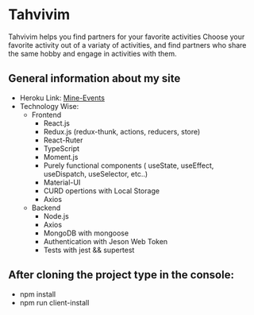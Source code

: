# Tahvivim

Tahvivim helps you find partners for your favorite activities
Choose your favorite activity out of a variaty of activities, and find partners who share the same hobby and engage in activities with them.

## General information about my site

-   Heroku Link: [Mine-Events](https://tahvivim.herokuapp.com "Tahvivim")
-   Technology Wise:
    -   Frontend
        -   React.js
        -   Redux.js (redux-thunk, actions, reducers, store)
        -   React-Ruter
        -   TypeScript
        -   Moment.js
        -   Purely functional components ( useState, useEffect, useDispatch, useSelector, etc..)
        -   Material-UI
        -   CURD opertions with Local Storage
        -   Axios
    -   Backend
        -   Node.js
        -   Axios
        -   MongoDB with mongoose
        -   Authentication with Jeson Web Token
        -   Tests with jest && supertest

## After cloning the project type in the console:

-   npm install
-   npm run client-install
